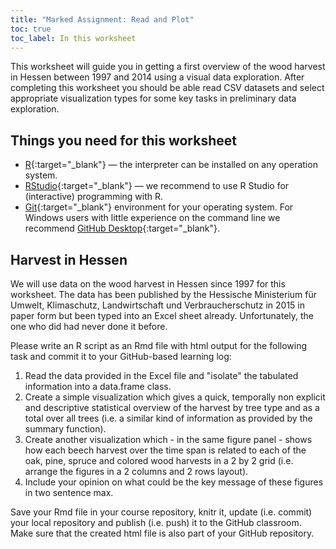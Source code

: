 ```yaml
---
title: "Marked Assignment: Read and Plot"
toc: true
toc_label: In this worksheet
---
```


This worksheet will guide you in getting a first overview of the wood harvest in Hessen between 1997 and 2014 using a visual data exploration. After completing this worksheet you should be able read CSV datasets and select appropriate visualization types for some key tasks in preliminary data exploration.

## Things you need for this worksheet
  * [R](https://cran.r-project.org/){:target="_blank"} — the interpreter can be installed on any operation system.
  * [RStudio](https://www.rstudio.com/){:target="_blank"} — we recommend to use R Studio for (interactive) programming with R.
  * [Git](https://git-scm.com/downloads){:target="_blank"} environment for your operating system. For Windows users with little experience on the command line we recommend [GitHub Desktop](https://desktop.github.com/){:target="_blank"}.

## Harvest in Hessen
We will use data on the wood harvest in Hessen since 1997 for this worksheet. The data has been published by the Hessische Ministerium für Umwelt, Klimaschutz, Landwirtschaft und Verbraucherschutz in 2015 in paper form but been typed into an Excel sheet already. Unfortunately, the one who did had never done it before.

Please write an R script as an Rmd file with html output for the following task and commit it to your GitHub-based learning log:

1. Read the data provided in the Excel file and "isolate" the tabulated information into a data.frame class.
1. Create a simple visualization which gives a quick, temporally non explicit and descriptive statistical overview of the harvest by tree type and as a total over all trees (i.e. a similar kind of information as provided by the summary function).
1. Create another visualization which - in the same figure panel - shows how each beech harvest over the time span is related to each of the oak, pine, spruce and colored wood harvests in a 2 by 2 grid (i.e. arrange the figures in a 2 columns and 2 rows layout).
1. Include your opinion on what could be the key message of these figures in two sentence max.

Save your Rmd file in your course repository, knitr it, update (i.e. commit) your local repository and publish (i.e. push) it to the GitHub classroom. Make sure that the created html file is also part of your GitHub repository.


